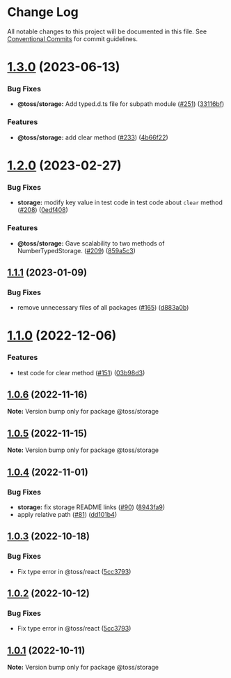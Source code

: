 # Change Log

All notable changes to this project will be documented in this file.
See [Conventional Commits](https://conventionalcommits.org) for commit guidelines.

# [1.3.0](https://github.com/toss/slash/compare/@toss/storage@1.2.0...@toss/storage@1.3.0) (2023-06-13)


### Bug Fixes

* **@toss/storage:** Add typed.d.ts file for subpath module ([#251](https://github.com/toss/slash/issues/251)) ([33116bf](https://github.com/toss/slash/commit/33116bf359548ff9515161b608a267b62424aa49))


### Features

* **@toss/storage:** add clear method ([#233](https://github.com/toss/slash/issues/233)) ([4b66f22](https://github.com/toss/slash/commit/4b66f225f8b41315e5e6a2fa54a7886c83343539))





# [1.2.0](https://github.com/toss/slash/compare/@toss/storage@1.1.1...@toss/storage@1.2.0) (2023-02-27)


### Bug Fixes

* **storage:** modify key value in test code in test code about `clear` method ([#208](https://github.com/toss/slash/issues/208)) ([0edf408](https://github.com/toss/slash/commit/0edf408194eb6ec869a5b80b4c70ed6b1be2e9b2))


### Features

* **@toss/storage:** Gave scalability to two methods of NumberTypedStorage. ([#209](https://github.com/toss/slash/issues/209)) ([859a5c3](https://github.com/toss/slash/commit/859a5c3e0fc5ff56f0ad05f147db6a8f1ebdfb9e))





## [1.1.1](https://github.com/toss/slash/compare/@toss/storage@1.1.0...@toss/storage@1.1.1) (2023-01-09)


### Bug Fixes

* remove unnecessary files of all packages ([#165](https://github.com/toss/slash/issues/165)) ([d883a0b](https://github.com/toss/slash/commit/d883a0b2aebdbc2ca39c67902cec754c63921dfe))





# [1.1.0](https://github.com/toss/slash/compare/@toss/storage@1.0.6...@toss/storage@1.1.0) (2022-12-06)


### Features

* test code for clear method ([#151](https://github.com/toss/slash/issues/151)) ([03b98d3](https://github.com/toss/slash/commit/03b98d38d51cdf859b872f3cce78a3b3cc8d4486))





## [1.0.6](https://github.com/toss/slash/compare/@toss/storage@1.0.5...@toss/storage@1.0.6) (2022-11-16)

**Note:** Version bump only for package @toss/storage





## [1.0.5](https://github.com/toss/slash/compare/@toss/storage@1.0.4...@toss/storage@1.0.5) (2022-11-15)

**Note:** Version bump only for package @toss/storage





## [1.0.4](https://github.com/toss/slash/compare/@toss/storage@1.0.3...@toss/storage@1.0.4) (2022-11-01)


### Bug Fixes

* **storage:** fix storage README links ([#90](https://github.com/toss/slash/issues/90)) ([8943fa9](https://github.com/toss/slash/commit/8943fa95eb99a02980742f5d209a15965deeea2b))
* apply relative path ([#81](https://github.com/toss/slash/issues/81)) ([dd101b4](https://github.com/toss/slash/commit/dd101b4b727bfd0b120e9f0a24e7321aceb547bf))





## [1.0.3](https://github.com/toss/slash/compare/@toss/storage@1.0.1...@toss/storage@1.0.3) (2022-10-18)


### Bug Fixes

* Fix type error in @toss/react ([5cc3793](https://github.com/toss/slash/commit/5cc37936e8739204f32f9f50ee61570b758343f8))





## [1.0.2](https://github.com/toss/slash/compare/@toss/storage@1.0.1...@toss/storage@1.0.2) (2022-10-12)


### Bug Fixes

* Fix type error in @toss/react ([5cc3793](https://github.com/toss/slash/commit/5cc37936e8739204f32f9f50ee61570b758343f8))





## [1.0.1](https://github.com/toss/slash/compare/@toss/storage@1.0.0...@toss/storage@1.0.1) (2022-10-11)

**Note:** Version bump only for package @toss/storage
